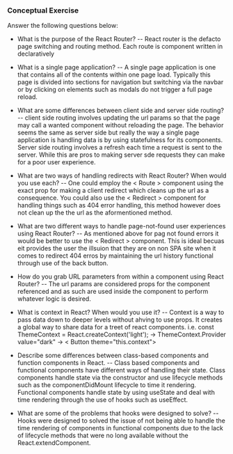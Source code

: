 ### Conceptual Exercise

Answer the following questions below:

- What is the purpose of the React Router?
-- React router is the defacto page switching and routing method. Each route is component written in declaratively

- What is a single page application?
-- A single page application is one that contains all of the contents within one page load. Typically this page is divided into sections for navigation but switching via the navbar or by clicking on elements such as modals do not trigger a full page reload.

- What are some differences between client side and server side routing?
-- client side routing involves updating the url params so that the page may call a wanted component without reloading the page. The behavior seems the same as server side but really the way a single page application is handling data is by using statefulness for its components. Server side routing involves a refresh each time a request is sent to the server. While this are pros to making server sde requests they can make for a poor user experience.

- What are two ways of handling redirects with React Router? When would you use each?
-- One could employ the < Route > component using the exact prop for making a client redirect which cleans up the url as a consequence. You could also use the < Redirect > component for handling things such as 404 error handling, this method however does not clean up the the url as the aformentioned method.

- What are two different ways to handle page-not-found user experiences using React Router?
-- As mentioned above for pag not found errors it would be better to use the < Redirect > component. This is ideal becuas eit provides the user the illsuion that they are on non SPA site when it comes to redirect 404 erros by maintaining the url history functional through use of the back button.

- How do you grab URL parameters from within a component using React Router?
-- The url params are considered props for the component referenced and as such are used inside the component to perform whatever logic is desired.

- What is context in React? When would you use it?
-- Context is a way to pass data down to deeper levels without ahving to use props. It creates a global way to share data for a treet of react components.
    i.e. const ThemeContext = React.createContext('light'); -> ThemeContext.Provider value="dark" -> < Button theme="this.context">

- Describe some differences between class-based components and function
  components in React.
-- Class based components and functional components have different ways of handling their state. Class components handle state via the constructor and use lifecycle methods such as the componentDidMount lifecycle to time it rendering. Functional components handle state by using useState and deal with time rendering through the use of hooks such as useEffect.

- What are some of the problems that hooks were designed to solve?
-- Hooks were designed to solved the issue of not being able to handle the time rendering of components in functional components due to the lack of lifecycle methods that were no long available without the React.extendComponent.